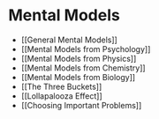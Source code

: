 # Mental Models

- [[General Mental Models]]
- [[Mental Models from Psychology]]
- [[Mental Models from Physics]]
- [[Mental Models from Chemistry]]
- [[Mental Models from Biology]]
- [[The Three Buckets]]
- [[Lollapalooza Effect]]
- [[Choosing Important Problems]]



